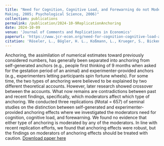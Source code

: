 ```yaml
---
title: "Need for Cognition, Cognitive Load, and Forewarning do not Moderate Anchoring Effects. A Replication Study of Epley & Gilovich (Journal of Behavioral Decision
Making, 2005; Psychological Science, 2006)"
collection: publications
permalink: /publication/2024-10-9ReplicationAnchoring
date: 2024-10-09
venue: 'Journal of Comments and Replications in Economics'
paperurl: 'https://www.jcr-econ.org/need-for-cognition-cognitive-load-and-forewarning-do-not-moderate-anchoring-effects-replication/'
citation: 'Röseler, L., Bögler, H. L., Koßmann, L., Krueger, S., Bickenbach, S., Bühler, R., della Guardia, J., Köppel, L.-M. A, Möhring, J., Ponader, S., Roßmaier, K., Sing, J. (2024). Need for Cognition, Cognitive Load, and Forewarning do not Moderate Anchoring Effects. A Replication Study of Epley & Gilovich (Journal of Behavioral Decision Making, 2005; Psychological Science, 2006). Journal of Comments and Replications in Economics, 3(2024-6). https://doi.org/10.18718/81781.38'
---
```

Anchoring, the assimilation of numerical estimates toward previously considered numbers, has generally been separated into anchoring from self-generated anchors (e.g., people first thinking of 9 months when asked for the gestation period of an animal) and experimenter-provided anchors (e.g., experimenters letting participants spin fortune wheels). For some time, the two types of anchoring were believed to be explained by two different theoretical accounts. However, later research showed crossover between the accounts. What now remains are contradictions between past and recent findings, specifically, which moderators affect which type of anchoring. We conducted three replications (𝑁total = 657) of seminal studies on the distinction between self-generated and experimenter-provided anchoring effects where we investigated the moderators need for cognition, cognitive load, and forewarning. We found no evidence that either type of anchoring is moderated by any of the moderators. In line with recent replication efforts, we found that anchoring effects were robust, but the findings on moderators of anchoring effects should be treated with caution.
[Download paper here](https://www.jcr-econ.org/need-for-cognition-cognitive-load-and-forewarning-do-not-moderate-anchoring-effects-replication/)